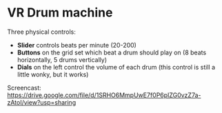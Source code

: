 # VR Drum machine

Three physical controls:
- **Slider** controls beats per minute (20-200)
- **Buttons** on the grid set which beat a drum should play on (8 beats horizontally, 5 drums vertically)
- **Dials** on the left control the volume of each drum (this control is still a little wonky, but it works)

Screencast: https://drive.google.com/file/d/1SRHO6MmpUwE7f0P6pIZG0vzZ7a-zAtoI/view?usp=sharing
